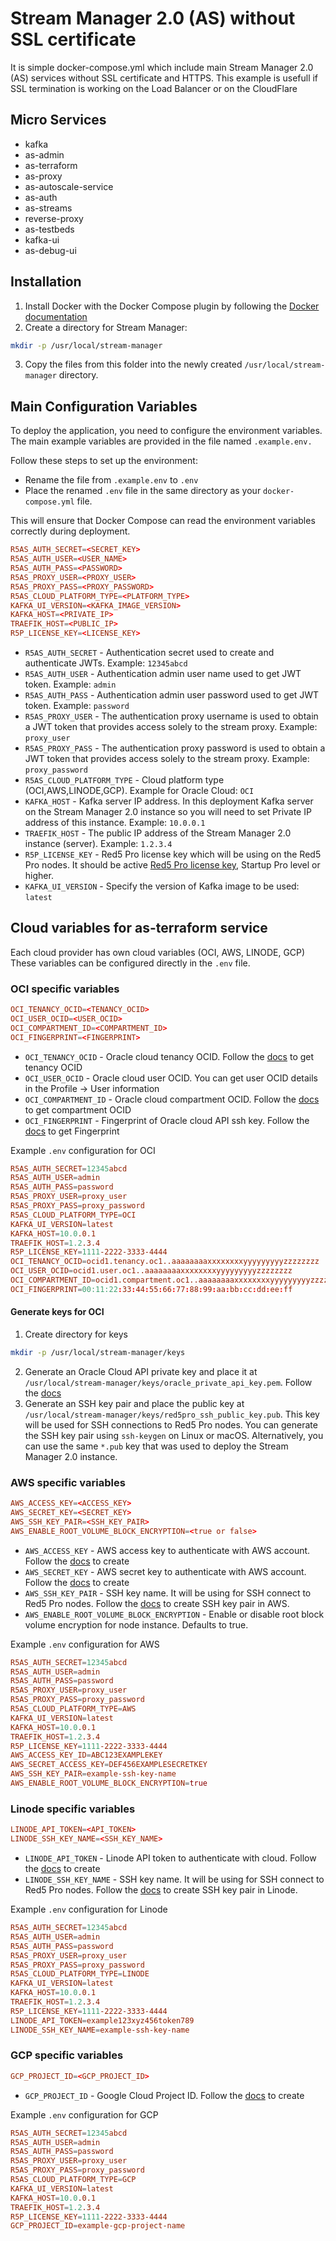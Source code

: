 # Stream Manager 2.0 (AS) without SSL certificate

It is simple docker-compose.yml which include main Stream Manager 2.0 (AS) services without SSL certificate and HTTPS.
This example is usefull if SSL termination is working on the Load Balancer or on the CloudFlare

## Micro Services

* kafka
* as-admin
* as-terraform
* as-proxy
* as-autoscale-service
* as-auth
* as-streams
* reverse-proxy
* as-testbeds
* kafka-ui
* as-debug-ui

## Installation

1. Install Docker with the Docker Compose plugin by following the [Docker documentation](https://docs.docker.com/engine/install/ubuntu/)
2. Create a directory for Stream Manager:

```bash
mkdir -p /usr/local/stream-manager
```

3. Copy the files from this folder into the newly created `/usr/local/stream-manager` directory.

## Main Configuration Variables

To deploy the application, you need to configure the environment variables. The main example variables are provided in the file named `.example.env.`  

Follow these steps to set up the environment:

* Rename the file from `.example.env` to `.env`
* Place the renamed `.env` file in the same directory as your `docker-compose.yml` file.

This will ensure that Docker Compose can read the environment variables correctly during deployment.

```conf
R5AS_AUTH_SECRET=<SECRET_KEY>
R5AS_AUTH_USER=<USER_NAME>
R5AS_AUTH_PASS=<PASSWORD>
R5AS_PROXY_USER=<PROXY_USER>
R5AS_PROXY_PASS=<PROXY_PASSWORD>
R5AS_CLOUD_PLATFORM_TYPE=<PLATFORM_TYPE>
KAFKA_UI_VERSION=<KAFKA_IMAGE_VERSION>
KAFKA_HOST=<PRIVATE_IP>
TRAEFIK_HOST=<PUBLIC_IP>
R5P_LICENSE_KEY=<LICENSE_KEY>
```

* `R5AS_AUTH_SECRET` - Authentication secret used to create and authenticate JWTs. Example: `12345abcd`
* `R5AS_AUTH_USER` - Authentication admin user name used to get JWT token. Example: `admin`
* `R5AS_AUTH_PASS` - Authentication admin user password used to get JWT token. Example: `password`
* `R5AS_PROXY_USER` - The authentication proxy username is used to obtain a JWT token that provides access solely to the stream proxy. Example: `proxy_user`
* `R5AS_PROXY_PASS` - The authentication proxy password is used to obtain a JWT token that provides access solely to the stream proxy. Example: `proxy_password`
* `R5AS_CLOUD_PLATFORM_TYPE` - Cloud platform type (OCI,AWS,LINODE,GCP). Example for Oracle Cloud: `OCI`
* `KAFKA_HOST` - Kafka server IP address. In this deployment Kafka server on the Stream Manager 2.0 instance so you will need to set Private IP address of this instance. Example: `10.0.0.1`
* `TRAEFIK_HOST` - The public IP address of the Stream Manager 2.0 instance (server). Example: `1.2.3.4`
* `R5P_LICENSE_KEY` - Red5 Pro license key which will be using on the Red5 Pro nodes. It should be active [Red5 Pro license key](https://account.red5.net/overview), Startup Pro level or higher.
* `KAFKA_UI_VERSION` - Specify the version of Kafka image to be used: `latest`

## Cloud variables for as-terraform service

Each cloud provider has own cloud variables (OCI, AWS, LINODE, GCP)  
These variables can be configured directly in the `.env` file.

### OCI specific variables

```conf
OCI_TENANCY_OCID=<TENANCY_OCID>
OCI_USER_OCID=<USER_OCID>
OCI_COMPARTMENT_ID=<COMPARTMENT_ID>
OCI_FINGERPRINT=<FINGERPRINT>
```

* `OCI_TENANCY_OCID` - Oracle cloud tenancy OCID. Follow the [docs](https://docs.oracle.com/en-us/iaas/Content/Identity/tenancy/managingtenancy.htm) to get tenancy OCID
* `OCI_USER_OCID` - Oracle cloud user OCID. You can get user OCID details in the Profile → User information
* `OCI_COMPARTMENT_ID` - Oracle cloud compartment OCID. Follow the [docs](https://docs.oracle.com/en-us/iaas/Content/GSG/Tasks/contactingsupport_topic-Locating_Oracle_Cloud_Infrastructure_IDs.htm#Finding_the_OCID_of_a_Compartment) to get compartment OCID
* `OCI_FINGERPRINT` - Fingerprint of Oracle cloud API ssh key. Follow the [docs](https://docs.oracle.com/en-us/iaas/Content/API/Concepts/apisigningkey.htm#two) to get Fingerprint

Example `.env` configuration for OCI

```conf
R5AS_AUTH_SECRET=12345abcd
R5AS_AUTH_USER=admin
R5AS_AUTH_PASS=password
R5AS_PROXY_USER=proxy_user
R5AS_PROXY_PASS=proxy_password
R5AS_CLOUD_PLATFORM_TYPE=OCI
KAFKA_UI_VERSION=latest
KAFKA_HOST=10.0.0.1
TRAEFIK_HOST=1.2.3.4
R5P_LICENSE_KEY=1111-2222-3333-4444
OCI_TENANCY_OCID=ocid1.tenancy.oc1..aaaaaaaaxxxxxxxxyyyyyyyyyzzzzzzzz
OCI_USER_OCID=ocid1.user.oc1..aaaaaaaaxxxxxxxxyyyyyyyyyzzzzzzzz
OCI_COMPARTMENT_ID=ocid1.compartment.oc1..aaaaaaaaxxxxxxxxyyyyyyyyyzzzzzzzz
OCI_FINGERPRINT=00:11:22:33:44:55:66:77:88:99:aa:bb:cc:dd:ee:ff
```

#### Generate keys for OCI

1. Create directory for keys

```bash
mkdir -p /usr/local/stream-manager/keys
```

2. Generate an Oracle Cloud API private key and place it at `/usr/local/stream-manager/keys/oracle_private_api_key.pem`. Follow the [docs](https://docs.oracle.com/en-us/iaas/Content/API/Concepts/apisigningkey.htm#two)
3. Generate an SSH key pair and place the public key at `/usr/local/stream-manager/keys/red5pro_ssh_public_key.pub`. This key will be used for SSH connections to Red5 Pro nodes. You can generate the SSH key pair using `ssh-keygen` on Linux or macOS. Alternatively, you can use the same `*.pub` key that was used to deploy the Stream Manager 2.0 instance.

### AWS specific variables

```conf
AWS_ACCESS_KEY=<ACCESS_KEY>
AWS_SECRET_KEY=<SECRET_KEY>
AWS_SSH_KEY_PAIR=<SSH_KEY_PAIR>
AWS_ENABLE_ROOT_VOLUME_BLOCK_ENCRYPTION=<true or false>
```

* `AWS_ACCESS_KEY` - AWS access key to authenticate with AWS account. Follow the [docs](https://docs.aws.amazon.com/IAM/latest/UserGuide/id_credentials_access-keys.html) to create
* `AWS_SECRET_KEY` - AWS secret key to authenticate with AWS account. Follow the [docs](https://docs.aws.amazon.com/IAM/latest/UserGuide/id_credentials_access-keys.html) to create
* `AWS_SSH_KEY_PAIR` - SSH key name. It will be using for SSH connect to Red5 Pro nodes. Follow the [docs](https://docs.aws.amazon.com/AWSEC2/latest/UserGuide/create-key-pairs.html) to create SSH key pair in AWS.
* `AWS_ENABLE_ROOT_VOLUME_BLOCK_ENCRYPTION` - Enable or disable root block volume encryption for node instance. Defaults to true.

Example `.env` configuration for AWS

```conf
R5AS_AUTH_SECRET=12345abcd
R5AS_AUTH_USER=admin
R5AS_AUTH_PASS=password
R5AS_PROXY_USER=proxy_user
R5AS_PROXY_PASS=proxy_password
R5AS_CLOUD_PLATFORM_TYPE=AWS
KAFKA_UI_VERSION=latest
KAFKA_HOST=10.0.0.1
TRAEFIK_HOST=1.2.3.4
R5P_LICENSE_KEY=1111-2222-3333-4444
AWS_ACCESS_KEY_ID=ABC123EXAMPLEKEY
AWS_SECRET_ACCESS_KEY=DEF456EXAMPLESECRETKEY
AWS_SSH_KEY_PAIR=example-ssh-key-name
AWS_ENABLE_ROOT_VOLUME_BLOCK_ENCRYPTION=true
```

### Linode specific variables

```conf
LINODE_API_TOKEN=<API_TOKEN>
LINODE_SSH_KEY_NAME=<SSH_KEY_NAME>
```

* `LINODE_API_TOKEN` - Linode API token to authenticate with cloud. Follow the [docs](https://cloud.linode.com/profile/tokens) to create
* `LINODE_SSH_KEY_NAME` - SSH key name. It will be using for SSH connect to Red5 Pro nodes. Follow the [docs](https://techdocs.akamai.com/cloud-computing/docs/manage-ssh-keys) to create SSH key pair in Linode.

Example `.env` configuration for Linode

```conf
R5AS_AUTH_SECRET=12345abcd
R5AS_AUTH_USER=admin
R5AS_AUTH_PASS=password
R5AS_PROXY_USER=proxy_user
R5AS_PROXY_PASS=proxy_password
R5AS_CLOUD_PLATFORM_TYPE=LINODE
KAFKA_UI_VERSION=latest
KAFKA_HOST=10.0.0.1
TRAEFIK_HOST=1.2.3.4
R5P_LICENSE_KEY=1111-2222-3333-4444
LINODE_API_TOKEN=example123xyz456token789
LINODE_SSH_KEY_NAME=example-ssh-key-name
```

### GCP specific variables

```conf
GCP_PROJECT_ID=<GCP_PROJECT_ID>
```

* `GCP_PROJECT_ID` - Google Cloud Project ID. Follow the [docs](https://support.google.com/googleapi/answer/7014113?hl=en) to create

Example `.env` configuration for GCP

```conf
R5AS_AUTH_SECRET=12345abcd
R5AS_AUTH_USER=admin
R5AS_AUTH_PASS=password
R5AS_PROXY_USER=proxy_user
R5AS_PROXY_PASS=proxy_password
R5AS_CLOUD_PLATFORM_TYPE=GCP
KAFKA_UI_VERSION=latest
KAFKA_HOST=10.0.0.1
TRAEFIK_HOST=1.2.3.4
R5P_LICENSE_KEY=1111-2222-3333-4444
GCP_PROJECT_ID=example-gcp-project-name
```
